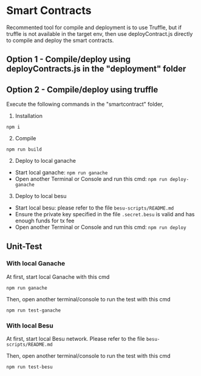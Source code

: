 # Smart Contracts

Recommented tool for compile and deployment is to use Truffle, but if truffle is not available in the target env, then use deployContract.js directly to compile and deploy the smart contracts.

## Option 1 - Compile/deploy using deployContracts.js in the "deployment" folder





## Option 2 - Compile/deploy using truffle

Execute the following commands in the "smartcontract" folder, 

1. Installation

`npm i`

2. Compile

`npm run build`

2. Deploy to local ganache

- Start local ganache: `npm run ganache`
- Open another Terminal or Console and run this cmd: `npm run deploy-ganache`

3. Deploy to local besu

- Start local besu: please refer to the file `besu-scripts/README.md`
- Ensure the private key specified in the file `.secret.besu` is valid and has enough funds for tx fee
- Open another Terminal or Console and run this cmd: `npm run deploy`

## Unit-Test


### With local Ganache

At first, start local Ganache with this cmd

`npm run ganache`

Then, open another terminal/console to run the test with this cmd

`npm run test-ganache`

### With local Besu

At first, start local Besu network. Please refer to the file `besu-scripts/README.md`

Then, open another terminal/console to run the test with this cmd

`npm run test-besu`
